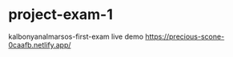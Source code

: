 # project-exam-1
kalbonyanalmarsos-first-exam
live demo 
https://precious-scone-0caafb.netlify.app/
